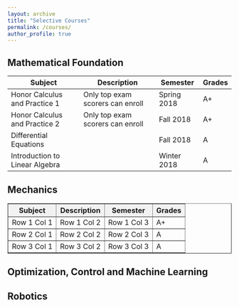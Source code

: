 ```yaml
---
layout: archive
title: "Selective Courses"
permalink: /courses/
author_profile: true
---
```

## Mathematical Foundation
| Subject     | Description  | Semester     | Grades |
|-------------|--------------|--------------|--------|
| Honor Calculus and Practice 1 | Only top exam scorers can enroll  | Spring 2018  | A+     |
| Honor Calculus and Practice 2 | Only top exam scorers can enroll  | Fall 2018  | A+     |
| Differential Equations |   | Fall 2018  | A      |
| Introduction to Linear Algebra |   | Winter 2018  | A      |


## Mechanics

<table border="1" cellpadding="10" cellspacing="0">
  <tr style="background-color: #f2f2f2; font-weight: bold;">
    <th>Subject</th>
    <th>Description</th>
    <th>Semester</th>
    <th>Grades</th>
  </tr>
  <tr>
    <td>Row 1 Col 1</td>
    <td>Row 1 Col 2</td>
    <td>Row 1 Col 3</td>
    <td>A+</td>
  </tr>
  <tr>
    <td>Row 2 Col 1</td>
    <td>Row 2 Col 2</td>
    <td>Row 2 Col 3</td>
    <td>A</td>
  </tr>
  <tr>
    <td>Row 3 Col 1</td>
    <td>Row 3 Col 2</td>
    <td>Row 3 Col 3</td>
    <td>A</td>
  </tr>
</table>


## Optimization, Control and Machine Learning

## Robotics
